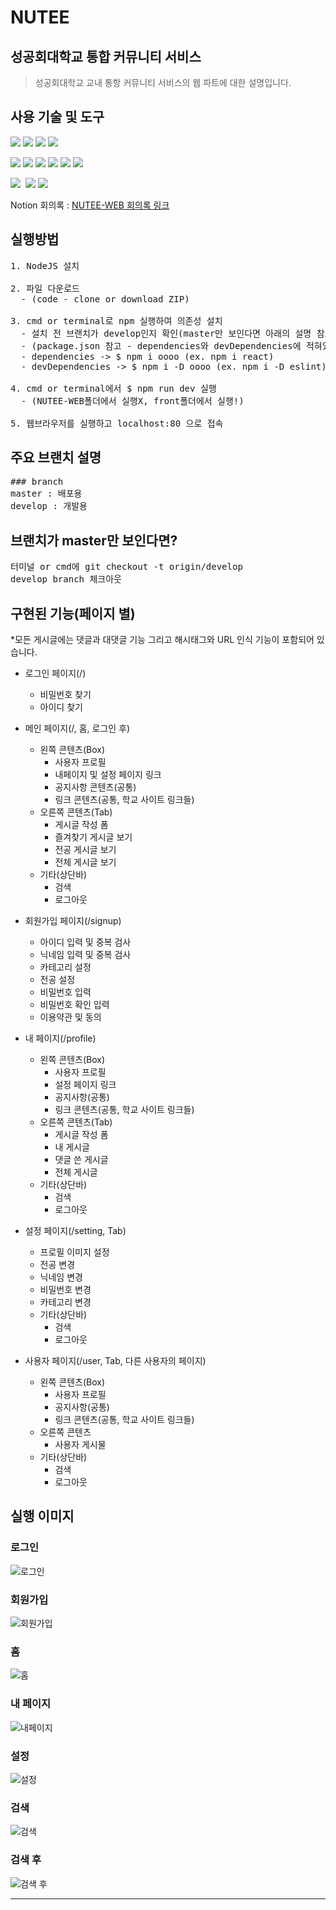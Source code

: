 # NUTEE
## 성공회대학교 통합 커뮤니티 서비스
> 성공회대학교 교내 통항 커뮤니티 서비스의 웹 파트에 대한 설명입니다.   
    
    
    
## 사용 기술 및 도구
<img src="https://img.shields.io/badge/JavaScript-F7DF1E?style=flat-square&logo=JavaScript&logoColor=white" />&nbsp;<img src="https://img.shields.io/badge/CSS3-1572B6?style=flat-square&logo=CSS3&logoColor=white" />&nbsp;<img src="https://img.shields.io/badge/HTML5-E34F26?style=flat-square&logo=HTML5&logoColor=white" />&nbsp;<img src="https://img.shields.io/badge/React-61DAFB?style=flat-square&logo=React&logoColor=white" />
   
<img src="https://img.shields.io/badge/Redux-Saga-999999?style=flat-square&logo=Redux-Saga&logoColor=white" />&nbsp;<img src="https://img.shields.io/badge/Redux-764ABC?style=flat-square&logo=Redux&logoColor=white" />&nbsp;<img src="https://img.shields.io/badge/Next.js-000000?style=flat-square&logo=Next.js&logoColor=white" />&nbsp;<img src="https://img.shields.io/badge/ESlint-4B32C3?style=flat-square&logo=ESlint&logoColor=white" />&nbsp;<img src="https://img.shields.io/badge/Webpack-8DD6F9?style=flat-square&logo=Webpack&logoColor=white" />&nbsp;<img src="https://img.shields.io/badge/AntDesign-0170FE?style=flat-square&logo=AntDesign&logoColor=white" />
    
<img src="https://img.shields.io/badge/AmazonAWS-232F3E?style=flat-square&logo=AmazonAWS&logoColor=white" />&nbsp;
<img src="https://img.shields.io/badge/GitHub-181717?style=flat-square&logo=GitHub&logoColor=white" />&nbsp;<img src="https://img.shields.io/badge/Notion-000000?style=flat-square&logo=Notion&logoColor=white" />
   
Notion 회의록 : [NUTEE-WEB 회의록 링크](https://turquoise-countess-97d.notion.site/Web-ee029b9489a04061b55d50434a205fbb, "Nutee-web")
   
   
    
## 실행방법   
<pre>
1. NodeJS 설치
   
2. 파일 다운로드
  - (code - clone or download ZIP)
   
3. cmd or terminal로 npm 실행하여 의존성 설치
  - 설치 전 브랜치가 develop인지 확인(master만 보인다면 아래의 설명 참고)
  - (package.json 참고 - dependencies와 devDependencies에 적혀있는 것들 설치)
  - dependencies -> $ npm i oooo (ex. npm i react)
  - devDependencies -> $ npm i -D oooo (ex. npm i -D eslint)
   
4. cmd or terminal에서 $ npm run dev 실행
  - (NUTEE-WEB폴더에서 실행X, front폴더에서 실행!)
   
5. 웹브라우저를 실행하고 localhost:80 으로 접속
</pre> 

## 주요 브랜치 설명
<pre>
### branch
master : 배포용
develop : 개발용
</pre>
   
   
   
   
## 브랜치가 master만 보인다면?
<pre>
터미널 or cmd에 git checkout -t origin/develop 
develop branch 체크아웃
</pre>
   
   
## 구현된 기능(페이지 별)
*모든 게시글에는 댓글과 대댓글 기능 그리고 해시태그와 URL 인식 기능이 포함되어 있습니다. 
    
+ 로그인 페이지(/)
    + 비밀번호 찾기
    + 아이디 찾기
    
+ 메인 페이지(/, 홈, 로그인 후)
    + 왼쪽 콘텐츠(Box)
        + 사용자 프로필
        + 내페이지 및 설정 페이지 링크
        + 공지사항 콘텐츠(공통)
        + 링크 콘텐츠(공통, 학교 사이트 링크들)
    + 오른쪽 콘텐츠(Tab)
        + 게시글 작성 폼
        + 즐겨찾기 게시글 보기
        + 전공 게시글 보기
        + 전체 게시글 보기
    + 기타(상단바)
        + 검색
        + 로그아웃  
    
+ 회원가입 페이지(/signup)
    + 아이디 입력 및 중복 검사
    + 닉네임 입력 및 중복 검사
    + 카테고리 설정
    + 전공 설정
    + 비밀번호 입력
    + 비밀번호 확인 입력
    + 이용약관 및 동의
    
+ 내 페이지(/profile)
    + 왼쪽 콘텐츠(Box)
        + 사용자 프로필
        + 설정 페이지 링크
        + 공지사항(공통)
        + 링크 콘텐츠(공통, 학교 사이트 링크들) 
    + 오른쪽 콘텐츠(Tab) 
        + 게시글 작성 폼
        + 내 게시글 
        + 댓글 쓴 게시글
        + 전체 게시글
    + 기타(상단바)
        + 검색
        + 로그아웃  
    
+ 설정 페이지(/setting, Tab)
    + 프로필 이미지 설정
    + 전공 변경
    + 닉네임 변경
    + 비밀번호 변경
    + 카테고리 변경
    + 기타(상단바)
        + 검색
        + 로그아웃  
    
+ 사용자 페이지(/user, Tab, 다른 사용자의 페이지)
    + 왼쪽 콘텐츠(Box)
        + 사용자 프로필
        + 공지사항(공통)
        + 링크 콘텐츠(공통, 학교 사이트 링크들) 
    + 오른쪽 콘텐츠 
        + 사용자 게시물
    + 기타(상단바)
        + 검색
        + 로그아웃  

    
     
     
     
## 실행 이미지
      
### 로그인
![로그인](https://user-images.githubusercontent.com/62700252/149049550-5b494504-ebdb-48ef-bc3c-c93dd9925440.PNG)
   
### 회원가입
![회원가입](https://user-images.githubusercontent.com/62700252/149049660-26ddfc01-6646-4fc1-90d8-d5c77a57078f.PNG)
   
### 홈
![홈](https://user-images.githubusercontent.com/62700252/149049615-26338910-5773-43a4-ac0d-f7a6481253c3.PNG)
   
### 내 페이지
![내페이지](https://user-images.githubusercontent.com/62700252/149049699-a0596d44-ae38-44e0-a7a7-aed7648889ff.PNG)
   
### 설정
![설정](https://user-images.githubusercontent.com/62700252/149049706-5f7e609e-7046-4222-84ad-04df847f8ec6.PNG)
   
### 검색
![검색](https://user-images.githubusercontent.com/62700252/149049730-f436a957-d938-419e-b0f0-31256043b18e.PNG)
   
### 검색 후
![검색 후](https://user-images.githubusercontent.com/62700252/149049736-29e182db-3e4b-4fc5-a9fd-0a844f6cdb47.PNG)
   
     
-------------

